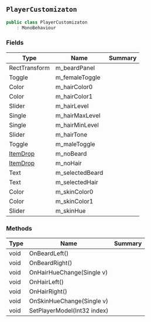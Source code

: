 ## `PlayerCustomizaton`

```csharp
public class PlayerCustomizaton
    : MonoBehaviour

```

### Fields

| Type | Name | Summary | 
| --- | --- | --- | 
| RectTransform | m_beardPanel |  | 
| Toggle | m_femaleToggle |  | 
| Color | m_hairColor0 |  | 
| Color | m_hairColor1 |  | 
| Slider | m_hairLevel |  | 
| Single | m_hairMaxLevel |  | 
| Single | m_hairMinLevel |  | 
| Slider | m_hairTone |  | 
| Toggle | m_maleToggle |  | 
| [ItemDrop](./ItemDrop.md) | m_noBeard |  | 
| [ItemDrop](./ItemDrop.md) | m_noHair |  | 
| Text | m_selectedBeard |  | 
| Text | m_selectedHair |  | 
| Color | m_skinColor0 |  | 
| Color | m_skinColor1 |  | 
| Slider | m_skinHue |  | 


### Methods

| Type | Name | Summary | 
| --- | --- | --- | 
| void | OnBeardLeft() |  | 
| void | OnBeardRight() |  | 
| void | OnHairHueChange(Single v) |  | 
| void | OnHairLeft() |  | 
| void | OnHairRight() |  | 
| void | OnSkinHueChange(Single v) |  | 
| void | SetPlayerModel(Int32 index) |  | 


